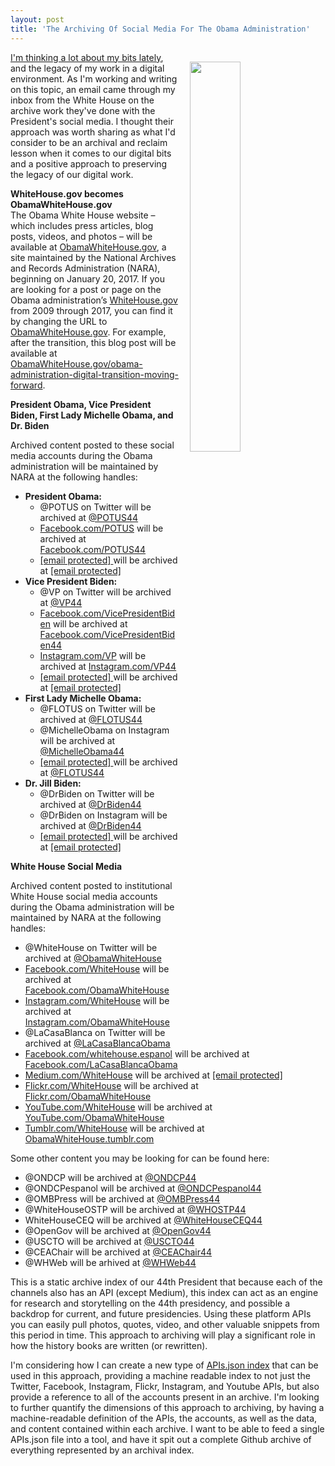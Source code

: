 ```yaml
---
layout: post
title: 'The Archiving Of Social Media For The Obama Administration'
---
```

<p><img style="padding: 15px;" src="http://kinlane-productions.s3.amazonaws.com/api_evangelist_site/blog/barack_obama_michelle.jpg" alt="" width="40%" align="right" /></p>
<p><a href="http://apievangelist.com/2017/01/09/the-api-driven-marketplace-that-is-my-digital-self/">I'm thinking a lot about my bits lately</a>, and the legacy of my work in a digital environment. As I'm working and writing on this topic, an email came through my inbox from the White House on the archive work they've done with the President's social media. I thought their approach was worth sharing as what I'd consider to be an archival and reclaim lesson when it comes to our digital bits and a positive approach to preserving the legacy of our digital work.</p>
<p><span class="s1"><strong>WhiteHouse.gov</strong></span><span class="s2"><strong> becomes </strong><span class="s3"><strong>ObamaWhiteHouse.gov<br /></strong></span></span>The Obama White House website &ndash; which includes press articles, blog posts, videos, and photos &ndash; will be available at <a href="http://www.obamawhitehouse.gov/"><span class="s5">ObamaWhiteHouse.gov</span></a>, a site maintained by the National Archives and Records Administration (NARA), beginning on January 20, 2017. If you are looking for a post or page on the Obama administration&rsquo;s <a href="http://whitehouse.gov/"><span class="s5">WhiteHouse.gov</span></a> from 2009 through 2017, you can find it by changing the URL to <a href="http://obamawhitehouse.gov/"><span class="s5">ObamaWhiteHouse.gov</span></a>. For example, after the transition, this blog post will be available at <a href="http://obamawhitehouse.gov/obama-administration-digital-transition-moving-forward"><span class="s5">ObamaWhiteHouse.gov/obama-administration-digital-transition-moving-forward</span></a>.</p>
<p><span class="s4"><strong>President Obama, Vice President Biden, First Lady Michelle Obama, and Dr. Biden</strong></span></p>
<p><span class="s4">Archived content posted to these social media accounts during the Obama administration will be maintained by NARA at the following handles:</span></p>
<ul class="ul1">
<li><strong></strong><span class="s4"><strong>President Obama:</strong></span> 
<ul class="ul2">
<li><span class="s4">@POTUS on Twitter&nbsp;will be archived at <a href="http://www.twitter.com/potus44"><span class="s5">@POTUS44</span></a></span></li>
<li><span class="s6"><a href="http://facebook.com/POTUS"><span class="s3">Facebook.com/POTUS</span></a></span><span class="s2">&nbsp;will be archived at <a href="http://www.facebook.com/POTUS44"><span class="s3">Facebook.com/POTUS44</span></a></span></li>
<li><span class="s6"><a href="http://medium.com/@PresidentObama"><span class="s3"><span class="__cf_email__">[email&nbsp;protected]</span> </span></a></span><span class="s2"> will be archived at <a href="http://www.medium.com/@POTUS44"><span class="s3"><span class="__cf_email__">[email&nbsp;protected]</span> </span></a></span></li>
</ul>
</li>
<li><strong></strong><span class="s4"><strong>Vice President Biden:</strong></span> 
<ul class="ul2">
<li><span class="s4">@VP on Twitter will be archived at <a href="http://www.twitter.com/@VP44"><span class="s5">@VP44</span></a></span></li>
<li><span class="s6"><a href="http://facebook.com/VicePresidentBiden"><span class="s3">Facebook.com/VicePresidentBiden</span></a></span><span class="s2"> will be archived at <a href="http://www.facebook.com/vicepresidentbiden44"><span class="s3">Facebook.com/VicePresidentBiden44</span></a></span></li>
<li><span class="s6"><a href="http://instagram.com/VP"><span class="s3">Instagram.com/VP</span></a></span><span class="s2"> will be archived at <a href="http://www.instagram.com/vp44"><span class="s3">Instagram.com/VP44</span></a></span></li>
<li><span class="s6"><a href="http://medium.com/@VPOTUS44"><span class="s3"><span class="__cf_email__">[email&nbsp;protected]</span> </span></a></span><span class="s2"> will be archived at <a href="http://www.medium.com/vpotus44"><span class="s3"><span class="__cf_email__">[email&nbsp;protected]</span> </span></a></span></li>
</ul>
</li>
<li><strong></strong><span class="s4"><strong>First Lady Michelle Obama:</strong></span> 
<ul class="ul2">
<li><span class="s4">@FLOTUS&nbsp;on Twitter will be archived at <a href="http://www.twitter.com/FLOTUS44"><span class="s5">@FLOTUS44</span></a></span></li>
<li><span class="s4">@MichelleObama on Instagram will be archived at <a href="http://www.instagram.com/michelleobama44"><span class="s5">@M</span></a><a href="http://www.instagram.com/@MichelleObama44"><span class="s5">ichelleObama44</span></a></span></li>
<li><span class="s6"><a href="http://medium.com/@FLOTUS"><span class="s3"><span class="__cf_email__">[email&nbsp;protected]</span> </span></a></span><span class="s2"> will be archived at <a href="http://www.medium.com/@FLOTUS44"><span class="s3">@FLOTUS44</span></a></span></li>
</ul>
</li>
<li><strong></strong><span class="s4"><strong>Dr. Jill Biden:</strong></span> 
<ul class="ul2">
<li><span class="s4">@DrBiden&nbsp;on Twitter will be archived at <a href="http://www.twitter.com/drbiden44"><span class="s5">@DrBiden44</span></a></span></li>
<li><span class="s4">@DrBiden on Instagram will be archived at <a href="http://www.instagram.com/drbiden44"><span class="s5">@DrBiden44</span></a></span></li>
<li><span class="s6"><a href="http://medium.com/@DrBiden"><span class="s3"><span class="__cf_email__">[email&nbsp;protected]</span> </span></a></span><span class="s2"> will be archived at <a href="http://www.medium.com/@DrBiden44"><span class="s3"><span class="__cf_email__">[email&nbsp;protected]</span> </span></a></span></li>
</ul>
</li>
</ul>
<p><span class="s4"><strong>White House Social Media</strong></span></p>
<p><span class="s4">Archived content posted to institutional White House social media accounts during the Obama administration will be maintained by NARA at the following handles:</span></p>
<ul class="ul1">
<li><span class="s4">@WhiteHouse on Twitter will be archived at <a href="http://www.twitter.com/ObamaWhiteHouse"><span class="s5">@ObamaWhiteHouse</span></a></span></li>
<li><span class="s6"><a href="http://facebook.com/WhiteHouse"><span class="s3">Facebook.com/WhiteHouse</span></a></span><span class="s2"> will be archived at <a href="http://www.facebook.com/ObamaWhiteHouse"><span class="s3">Facebook.com/ObamaWhiteHouse</span></a></span></li>
<li><span class="s6"><a href="http://instagram.com/WhiteHouse"><span class="s3">Instagram.com/WhiteHouse</span></a></span><span class="s2"> will be archived at <a href="http://www.instagram.com/ObamaWhiteHouse"><span class="s3">Instagram.com/ObamaWhiteHouse</span></a></span></li>
<li><span class="s4">@LaCasaBlanca on Twitter will be archived at <a href="http://www.twitter.com/@LaCasaBlancaObama"><span class="s5">@LaCasaBlancaObama</span></a></span></li>
<li><span class="s6"><a href="http://facebook.com/whitehouse.espanol"><span class="s3">Facebook.com/whitehouse.espanol</span></a></span><span class="s2"> will be archived at <a href="http://www.facebook.com/LaCasaBlancaObama"><span class="s3">Facebook.com/LaCasaBlancaObama</span></a></span></li>
<li><span class="s6"><a href="http://medium.com/WhiteHouse"><span class="s3">Medium.com/WhiteHouse</span></a></span><span class="s2"> will be archived at <a href="http://www.medium.com/@ObamaWhiteHouse"><span class="s3"><span class="__cf_email__">[email&nbsp;protected]</span> </span></a></span></li>
<li><span class="s6"><a href="http://flickr.com/WhiteHouse"><span class="s3">Flickr.com/WhiteHouse</span></a></span><span class="s2"> will be archived at <a href="http://www.flickr.com/ObamaWhiteHouse"><span class="s3">Flickr.com/ObamaWhiteHouse</span></a></span></li>
<li><span class="s6"><a href="http://youtube.com/WhiteHouse"><span class="s3">YouTube.com/WhiteHouse</span></a></span><span class="s2"> will be archived at <a href="http://www.youtube.com/ObamaWhiteHouse"><span class="s3">YouTube.com/ObamaWhiteHouse</span></a></span></li>
<li><span class="s6"><a href="http://tumblr.com/WhiteHouse"><span class="s3">Tumblr.com/WhiteHouse</span></a></span><span class="s2"> will be archived at <a href="http://www.obamawhitehouse.tumblr.com/"><span class="s3">ObamaWhiteHouse.tumblr.com</span></a></span></li>
</ul>
<p><span class="s4">Some other content you may be looking for can be found here:&nbsp;</span></p>
<ul class="ul1">
<li><span class="s4">@ONDCP&nbsp;will be archived at <a href="http://www..twitter.com/ONDCP44"><span class="s5">@ONDCP44</span></a></span></li>
<li><span class="s4">@ONDCPespanol will be archived at <a href="http://www.twitter.com/ONDCPespanol44"><span class="s5">@ONDCPespanol44</span></a></span></li>
<li><span class="s4">@OMBPress will be archived at <a href="http://www.twitter.com/OMBPress44"><span class="s5">@OMBPress44</span></a></span></li>
<li><span class="s4">@WhiteHouseOSTP will be archived at <a href="http://www.twitter.com/WHOSTP44"><span class="s5">@WHOSTP44</span></a></span></li>
<li><span class="s4">WhiteHouseCEQ will be archived at <a href="http://www.twitter.com/WhiteHouseCEQ44"><span class="s5">@WhiteHouseCEQ44</span></a></span></li>
<li><span class="s4">@OpenGov will be archived at <a href="http://www.twitter.com/OpenGov44"><span class="s5">@OpenGov44</span></a></span></li>
<li><span class="s4">@USCTO will be archived at <a href="http://www.twitter.com/USCTO44"><span class="s5">@USCTO44</span></a></span></li>
<li><span class="s4">@CEAChair will be archived at <a href="http://www.twitter.com/CEAChair44"><span class="s5">@CEAChair44</span></a></span></li>
<li><span class="s4">@WHWeb will be arhived at <a href="http://www.twitter.com/WHWeb44"><span class="s5">@WHWeb44</span></a></span></li>
</ul>
<p>This is a static archive index of our 44th President that because each of the channels also has an API (except Medium), this index can act as an engine for research and storytelling on the 44th presidency, and possible a backdrop for current, and future presidencies. Using these platform APIs you can easily pull photos, quotes, video, and other valuable snippets from this period in time. This approach to archiving will play a significant role in how the history books are written (or rewritten).</p>
<p>I'm considering how I can create a new type of <a href="http://apisjson.org">APIs.json index</a> that can be used in this approach, providing a machine readable index to not just the Twitter, Facebook, Instagram, Flickr, Instagram, and Youtube APIs, but also provide a&nbsp;reference to all of the accounts present in an archive. I'm looking to further quantify the dimensions of this approach to archiving, by having a machine-readable definition of the APIs, the accounts, as well as the data, and content contained within each archive. I want to be able to feed a single APIs.json file into a tool, and have it spit out a complete Github archive of everything represented by an archival index.</p>